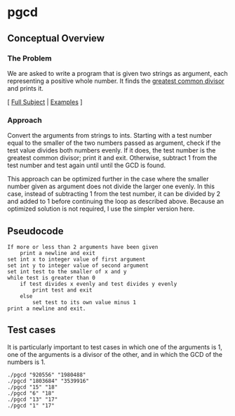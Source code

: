# pgcd

## Conceptual Overview
### The Problem
We are asked to write a program that is given two strings as argument, each representing a positive whole number. It finds the [greatest common divisor](https://en.wikipedia.org/wiki/Greatest_common_divisor) and prints it.

[ [Full Subject](subject.en.txt) | [Examples](examples.txt) ]

### Approach
Convert the arguments from strings to ints. Starting with a test number equal to the smaller of the two numbers passed as argument, check if the test value divides both numbers evenly. If it does, the test number is the greatest common divisor; print it and exit. Otherwise, subtract 1 from the test number and test again until until the GCD is found.

This approach can be optimized further in the case where the smaller number given as argument does not divide the larger one evenly. In this case, instead of subtracting 1 from the test number, it can be divided by 2 and added to 1 before continuing the loop as described above. Because an optimized solution is not required, I use the simpler version here.

## Pseudocode
```
If more or less than 2 arguments have been given
	print a newline and exit
set int x to integer value of first argument
set int y to integer value of second argument
set int test to the smaller of x and y
while test is greater than 0
	if test divides x evenly and test divides y evenly
		print test and exit
	else
		set test to its own value minus 1
print a newline and exit.
```

## Test cases
It is particularly important to test cases in which one of the arguments is 1, one of the arguments is a divisor of the other, and in which the GCD of the numbers is 1.
```
./pgcd "920556" "1980488"
./pgcd "1803684" "3539916"
./pgcd "15" "18"
./pgcd "6" "18"
./pgcd "13" "17"
./pgcd "1" "17"
```